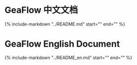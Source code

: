 # GeaFlow 中文文档

{%
include-markdown "../README.md"
start="<!--intro-start-->"
end="<!--intro-end-->"
%}

# GeaFlow English Document

{%
include-markdown "../README_en.md"
start="<!--intro-start-->"
end="<!--intro-end-->"
%}
